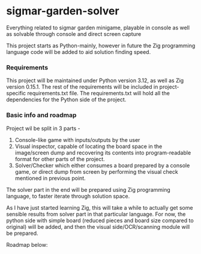 # sigmar-garden-solver
Everything related to sigmar garden minigame, playable in console as well as solvable through console and direct screen capture

This project starts as Python-mainly, however in future the Zig programming language 
code will be added to aid solution finding speed.

### Requirements

This project will be maintained under Python version 3.12, as well as Zig version 0.15.1. The rest of the
requirements will be included in project-specific requirements.txt file. The requirements.txt will hold all the 
dependencies for the Python side of the project.

### Basic info and roadmap

Project wil be split in 3 parts - 
1. Console-like game with inputs/outputs by the user
2. Visual inspector, capable of locating the board space in the image/screen dump and recovering its 
    contents into program-readable format for other parts of the project.
3. Solver/Checker which either consumes a board prepared by a console game, or direct dump from screen by performing
    the visual check mentioned in previous point.

The solver part in the end will be prepared using Zig programming language, to faster iterate through solution space.

As I have just started learning Zig, this will take a while to actually get some sensible results from solver part
in that particular language. For now, the python side with simple board (reduced pieces and board size compared 
to original) will be added, and then the visual side/OCR/scanning module will be prepared.

Roadmap below:
